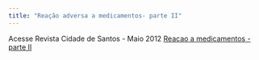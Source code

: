 ```yaml
---
title: "Reação adversa a medicamentos- parte II"
---
```


Acesse Revista Cidade de Santos - Maio 2012 <a href="http://issuu.com/revistacidadedesantos/docs/edicaomaio2012">Reacao a medicamentos - parte II</a>